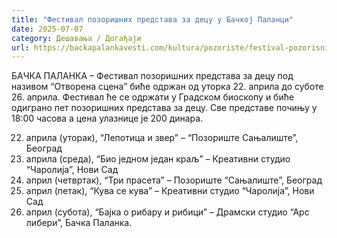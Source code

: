 ```yaml
---
title: "Фестивал позоришних представа за децу у Бачкој Паланци"
date: 2025-07-07
category: Дешавања / Догађаји
url: https://backapalankavesti.com/kultura/pozoriste/festival-pozorisnih-predstava-za-decu-u-backoj-palanci/
---
```


БАЧКА ПАЛАНКА – Фестивал позоришних представа за децу под називом “Отворена сцена” биће одржан од уторка 22. априла до суботе 26. априла. Фестивал ће се одржати у Градском биоскопу и биће одиграно пет позоришних представа за децу. Све представе почињу у 18:00 часова а цена улазнице је 200 динара.


22. априла (уторак), “Лепотица и звер” – “Позориште Сањалиште”, Београд
23. априла (среда), “Био једном један краљ” – Креативни студио “Чаролија”, Нови Сад
24. април (четвртак), “Три прасета” – Позориште “Сањалиште”, Београд
25. април (петак), “Кува се кува” – Креативни студио “Чаролија”, Нови Сад
26. април (субота), “Бајка о рибару и рибици” – Драмски студио “Арс либери”, Бачка Паланка.

